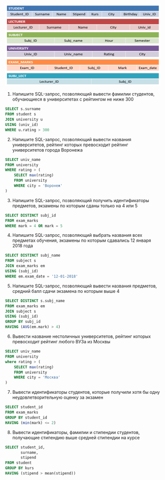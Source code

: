 ![Задания](db.png)

1. Напишите SQL-запрос, позволяющий вывести фамилии студентов,
обучающиеся в университетах с рейтингом не ниже 300
```sql
SELECT s.surname
FROM student s
JOIN university u
USING (univ_id)
WHERE u.rating > 300
```

2. Напишите SQL-запрос, позволяющий вывести названия университетов,
рейтинг которых превосходит рейтинг университетов города Воронежа
```sql
SELECT univ_name
FROM university
WHERE rating > (
    SELECT max(rating)
    FROM university
    WHERE city = 'Воронеж'
)
```

3. Напишите SQL-запрос, позволяющий получить идентификаторы предметов,
экзамены по которым сданы только на 4 или 5
```sql
SELECT DISTINCT subj_id
FROM exam_marks
WHERE mark = 4 OR mark = 5
```

4. Напишите SQL-запрос, позволяющий выбрать названия всех предметах
обучения, экзамены по которым сдавались 12 января 2018 года
```sql
SELECT DISTINCT subj_name
FROM subject s
JOIN exam_marks em
USING (subj_id)
WHERE em.exam_date = '12-01-2018'
```

5. Напишите SQL-запрос, позволяющий вывести названия предметов, средний
балл сдачи экзамена по которым выше 4
```sql
SELECT DISTINCT s.subj_name
FROM exam_marks em
JOIN subject s
USING (subj_id)
GROUP BY subj_id
HAVING (AVG(em.mark) > 4)
```

6. Вывести название нестоличных университетов, рейтинг которых превосходит
рейтинг любого ВУЗа из Москвы
```sql
SELECT univ_name
FROM university
where rating > (
    SELECT max(rating)
    FROM university
    WHERE city = 'Москва'
)
```

7. Вывести идентификаторы студентов, которые получили хотя бы одну
неудовлетворительную оценку за экзамен
```sql
SELECT student_id
FROM exam_marks
GROUP BY student_id
HAVING (min(mark) <= 2)
```

8. Вывести идентификаторы, фамилии и стипендии студентов, получающие
стипендию выше средней стипендии на курсе
```sql
SELECT student_id,
       surname,
       stipend
FROM student
GROUP BY kurs
HAVING (stipend > mean(stipend))
```
